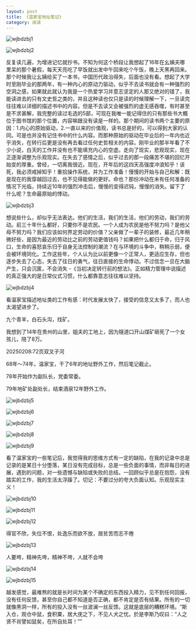```yaml
---
layout: post
title: 《温家宝地址笔记》
category: 阅读
---
```


![wjbdzbj1](https://cdn.jsdelivr.net/gh/liaozk-wiki/md_img/md/wjbdzbj1.png)

![wjbdzbj2](https://cdn.jsdelivr.net/gh/liaozk-wiki/md_img/md/wjbdzbj2.png)

反复读几遍，为增进记忆就抄书。不知为何这个桥段让我想起了16年在幺姨夫哪里呆的那个暑假，每天天亮吃了早饭就出发中午回来吃个午饭，晚上天黑再回来。那个时候我让幺姨给买了一本书，中国历代政治得失，后面也没有看。想起了大学时至刚毕业的那两年，有一种内心的原动力驱动，似乎不去读书就会有一种强烈的空洞之感，如果就此就认为我是一个热爱学习并意志坚定的人那又绝对的错了，我能读进去的只有文史哲之类的，并且这种读也仅只是读的时候理解一下，一旦读完往往难以详细的描述书中的内容。但是不去读又会被强烈的虚无感吞噬，有时甚至是不求甚解，我完整的读过毛选的5部，可现在我唯一能记得住的只有那些书大概位于图书馆的那个位置，内容嘛跟没有读是一样的。那个期间的读书两个主要的原因：1.内心的原始驱动，2.一直以来的价值观，读书总是好的，可以得到大家的认同。可是也并没有记住书中的什么内容。而那种原始的驱动在毕业后的一年内也近乎消失，在转行后更是没有再去看过任何史哲相关的内容。刚毕业的那半年看了不少小说，白天的工作并没有也不能填充内心的空虚。走向了现实，悲观现实，现在正逐渐调整为乐观现实。在失去了感情之后，似乎过去的那一段痛苦不堪的回忆开始变的厚重。曾经，一切离我很近。现在，开年后的这四天高强度冲浪知乎！该死，我必须戒掉知乎！重拾操作系统，并为工作准备！慢慢的开始与自己和解：既是现在的我穿越回过去，也不见得能做的更好。命也？那份冲动在未有任何准备的情况下光临，持续近10年的强烈冲击后，慢慢的变得迟钝，慢慢的消失。留下了什么呢？生命最原始的悸动。



![wjbdzbj3](https://cdn.jsdelivr.net/gh/liaozk-wiki/md_img/md/wjbdzbj3.png)

想说些什么，却似乎无法表达。他们的生活，我们的生活，他们的劳动，我们的劳动。前三十年什么都好，只要你不是农民。一个人成为农民是他不努力吗？是他父母不努力吗？我们应该如何界定劳动的价值？父亲做了一辈子的装修，最近几年稍微好些，是因为最近的劳动比之前的劳动更值钱吗？如果把什么都归于命，归于风口，生命的喜怒哀乐归于自身无法控制的潮流？在与环境的斗争中，稍稍示弱，便会被环境同化。工作这些年，个人认为比以前更像一个正常人，更适应生存，但也逐步失去了心态，失去了往日的勇气，往日直接的生命悸动。不过信念一旦在大脑产生，只会沉匿，不会消失 -《当初决定转行前的想法》。正如精力管理中说描述的真正强大的是日常仪式习惯，什么都靠意志往往难以坚持。

![wjbdzbj4](https://cdn.jsdelivr.net/gh/liaozk-wiki/md_img/md/wjbdzbj4.png)

看温家宝描述地址类的工作有感：时代发展太快了，接受的信息又太多了，而人也太渴望进步了。

九个青羊，白石头沟，找矿。

我想到了14年在贵州的山里，姐夫的工地上，因为隧道口开山煤矿砸死了一个女孩儿，陪了8万。



20250208:72页双叉子河

 

68年～74年，温家宝，干了6年的地址野外工作，然后笔记截止。

78年开始作为副队长，党委常委。

79年地矿处副处长，结束酒泉12年野外工作。

![wjbdzbj5](https://cdn.jsdelivr.net/gh/liaozk-wiki/md_img/md/wjbdzbj5.png)

![wjbdzbj6](https://cdn.jsdelivr.net/gh/liaozk-wiki/md_img/md/wjbdzbj6.png)

![wjbdzbj7](https://cdn.jsdelivr.net/gh/liaozk-wiki/md_img/md/wjbdzbj7.png)

![wjbdzbj8](https://cdn.jsdelivr.net/gh/liaozk-wiki/md_img/md/wjbdzbj8.png)

![wjbdzbj9](https://cdn.jsdelivr.net/gh/liaozk-wiki/md_img/md/wjbdzbj9.png)

看了温家宝的一些笔记后，我觉得我的思维方式有一定的缺陷，在我的记录中总是记录的是某日十分堕落，某日没有完成目标，总是一些负面的事情，而非每日的进展，遇到的问题，对一些遗憾与缺陷或失败的总结。一回顾似乎总是在抱怨，没有踏实的工作，我的生活太浮躁了。切记：不要过分的夸大负面认知。乐观现实主义！



![wjbdzbj10](https://cdn.jsdelivr.net/gh/liaozk-wiki/md_img/md/wjbdzbj10.png)

![wjbdzbj11](https://cdn.jsdelivr.net/gh/liaozk-wiki/md_img/md/wjbdzbj11.png)

![wjbdzbj12](https://cdn.jsdelivr.net/gh/liaozk-wiki/md_img/md/wjbdzbj12.png)

得官不欣，失位不恨，处逸乐而欲不放，居贫苦而志不倦

![wjbdzbj13](https://cdn.jsdelivr.net/gh/liaozk-wiki/md_img/md/wjbdzbj13.png)

人要垮，精神先垮，精神不垮，人就不会垮

![wjbdzbj14](https://cdn.jsdelivr.net/gh/liaozk-wiki/md_img/md/wjbdzbj14.png)

![wjbdzbj15](https://cdn.jsdelivr.net/gh/liaozk-wiki/md_img/md/wjbdzbj15.png)



越发感觉，最难熬的就是长时间为某个不确定的东西投入精力，见不到任何回报，没有任何反馈，甚至你自己都不知道是否正确，都不肯定是否有结果。所有的一切就像黑洞一样，所有的投入没有一丝波澜一丝反馈。这就是底层的糟糕环境。“斯入仓，观仓中鼠，食积粟，居大庑之下，不见人犬之忧。於是李斯乃叹曰：“人之贤不肖譬如鼠矣，在所自处耳！””


